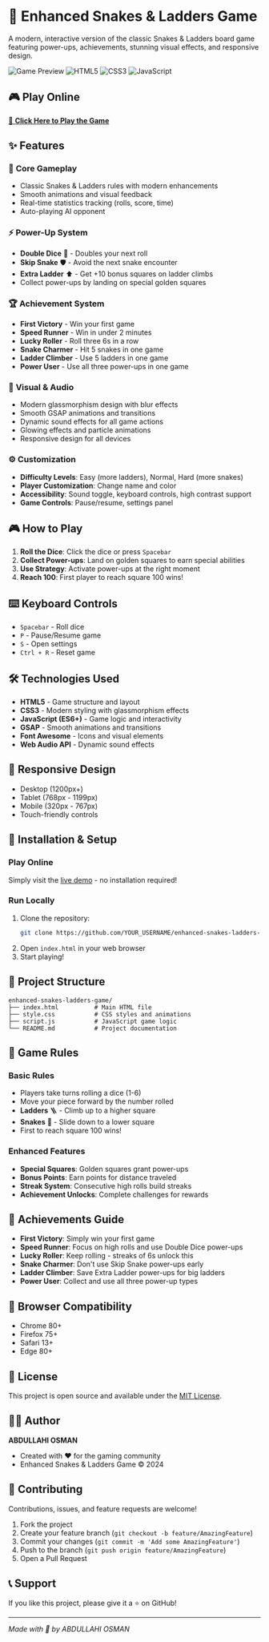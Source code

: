 # 🎲 Enhanced Snakes & Ladders Game

A modern, interactive version of the classic Snakes & Ladders board game featuring power-ups, achievements, stunning visual effects, and responsive design.

![Game Preview](https://img.shields.io/badge/Status-Live-brightgreen) ![HTML5](https://img.shields.io/badge/HTML5-E34F26?logo=html5&logoColor=white) ![CSS3](https://img.shields.io/badge/CSS3-1572B6?logo=css3&logoColor=white) ![JavaScript](https://img.shields.io/badge/JavaScript-F7DF1E?logo=javascript&logoColor=black)

## 🎮 **Play Online**

[🚀 **Click Here to Play the Game**](https://YOUR_USERNAME.github.io/enhanced-snakes-ladders-game/)

## ✨ **Features**

### 🎯 **Core Gameplay**

- Classic Snakes & Ladders rules with modern enhancements
- Smooth animations and visual feedback
- Real-time statistics tracking (rolls, score, time)
- Auto-playing AI opponent

### ⚡ **Power-Up System**

- **Double Dice** 🎲 - Doubles your next roll
- **Skip Snake** 🛡️ - Avoid the next snake encounter
- **Extra Ladder** ⬆️ - Get +10 bonus squares on ladder climbs
- Collect power-ups by landing on special golden squares

### 🏆 **Achievement System**

- **First Victory** - Win your first game
- **Speed Runner** - Win in under 2 minutes
- **Lucky Roller** - Roll three 6s in a row
- **Snake Charmer** - Hit 5 snakes in one game
- **Ladder Climber** - Use 5 ladders in one game
- **Power User** - Use all three power-ups in one game

### 🎨 **Visual & Audio**

- Modern glassmorphism design with blur effects
- Smooth GSAP animations and transitions
- Dynamic sound effects for all game actions
- Glowing effects and particle animations
- Responsive design for all devices

### ⚙️ **Customization**

- **Difficulty Levels**: Easy (more ladders), Normal, Hard (more snakes)
- **Player Customization**: Change name and color
- **Accessibility**: Sound toggle, keyboard controls, high contrast support
- **Game Controls**: Pause/resume, settings panel

## 🎮 **How to Play**

1. **Roll the Dice**: Click the dice or press `Spacebar`
2. **Collect Power-ups**: Land on golden squares to earn special abilities
3. **Use Strategy**: Activate power-ups at the right moment
4. **Reach 100**: First player to reach square 100 wins!

## ⌨️ **Keyboard Controls**

- `Spacebar` - Roll dice
- `P` - Pause/Resume game
- `S` - Open settings
- `Ctrl + R` - Reset game

## 🛠️ **Technologies Used**

- **HTML5** - Game structure and layout
- **CSS3** - Modern styling with glassmorphism effects
- **JavaScript (ES6+)** - Game logic and interactivity
- **GSAP** - Smooth animations and transitions
- **Font Awesome** - Icons and visual elements
- **Web Audio API** - Dynamic sound effects

## 📱 **Responsive Design**

- Desktop (1200px+)
- Tablet (768px - 1199px)
- Mobile (320px - 767px)
- Touch-friendly controls

## 🚀 **Installation & Setup**

### **Play Online**

Simply visit the [live demo](https://YOUR_USERNAME.github.io/enhanced-snakes-ladders-game/) - no installation required!

### **Run Locally**

1. Clone the repository:
   ```bash
   git clone https://github.com/YOUR_USERNAME/enhanced-snakes-ladders-game.git
   ```
2. Open `index.html` in your web browser
3. Start playing!

## 📂 **Project Structure**

```
enhanced-snakes-ladders-game/
├── index.html          # Main HTML file
├── style.css           # CSS styles and animations
├── script.js           # JavaScript game logic
└── README.md           # Project documentation
```

## 🎯 **Game Rules**

### **Basic Rules**

- Players take turns rolling a dice (1-6)
- Move your piece forward by the number rolled
- **Ladders** 🪜 - Climb up to a higher square
- **Snakes** 🐍 - Slide down to a lower square
- First to reach square 100 wins!

### **Enhanced Features**

- **Special Squares**: Golden squares grant power-ups
- **Bonus Points**: Earn points for distance traveled
- **Streak System**: Consecutive high rolls build streaks
- **Achievement Unlocks**: Complete challenges for rewards

## 🏅 **Achievements Guide**

- **First Victory**: Simply win your first game
- **Speed Runner**: Focus on high rolls and use Double Dice power-ups
- **Lucky Roller**: Keep rolling - streaks of 6s unlock this
- **Snake Charmer**: Don't use Skip Snake power-ups early
- **Ladder Climber**: Save Extra Ladder power-ups for big ladders
- **Power User**: Collect and use all three power-up types

## 🔧 **Browser Compatibility**

- Chrome 80+
- Firefox 75+
- Safari 13+
- Edge 80+

## 📄 **License**

This project is open source and available under the [MIT License](LICENSE).

## 👨‍💻 **Author**

**ABDULLAHI OSMAN**

- Created with ❤️ for the gaming community
- Enhanced Snakes & Ladders Game © 2024

## 🤝 **Contributing**

Contributions, issues, and feature requests are welcome!

1. Fork the project
2. Create your feature branch (`git checkout -b feature/AmazingFeature`)
3. Commit your changes (`git commit -m 'Add some AmazingFeature'`)
4. Push to the branch (`git push origin feature/AmazingFeature`)
5. Open a Pull Request

## 📞 **Support**

If you like this project, please give it a ⭐ on GitHub!

---

_Made with 🎲 by ABDULLAHI OSMAN_
